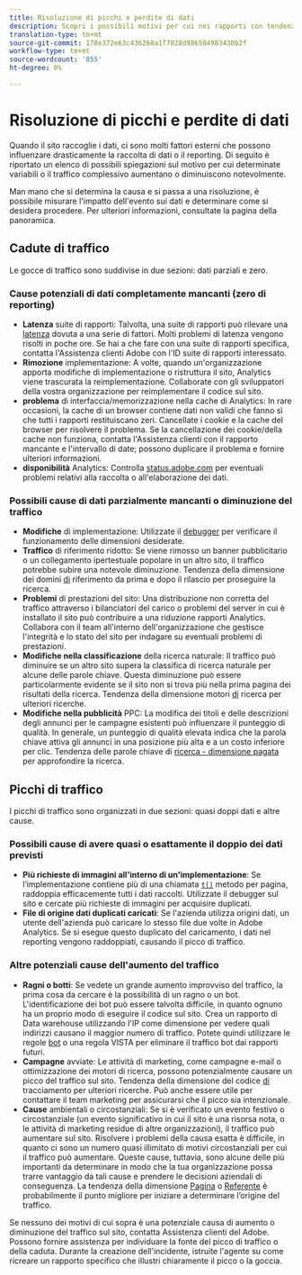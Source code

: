 ```yaml
---
title: Risoluzione di picchi e perdite di dati
description: Scopri i possibili motivi per cui nei rapporti con tendenze possono verificarsi significativi incrementi o decrementi.
translation-type: tm+mt
source-git-commit: 178e372e63c436268a1f7028d986504983430b2f
workflow-type: tm+mt
source-wordcount: '855'
ht-degree: 0%

---
```



# Risoluzione di picchi e perdite di dati

Quando il sito raccoglie i dati, ci sono molti fattori esterni che possono influenzare drasticamente la raccolta di dati o il reporting. Di seguito è riportato un elenco di possibili spiegazioni sul motivo per cui determinate variabili o il traffico complessivo aumentano o diminuiscono notevolmente.

Man mano che si determina la causa e si passa a una risoluzione, è possibile misurare l&#39;impatto dell&#39;evento sui dati e determinare come si desidera procedere. Per ulteriori informazioni, consultate la pagina [](overview.md) della panoramica.

## Cadute di traffico

Le gocce di traffico sono suddivise in due sezioni: dati parziali e zero.

### Cause potenziali di dati completamente mancanti (zero di reporting)

* **Latenza** suite di rapporti: Talvolta, una suite di rapporti può rilevare una [latenza](../latency.md) dovuta a una serie di fattori. Molti problemi di latenza vengono risolti in poche ore. Se hai a che fare con una suite di rapporti specifica, contatta l&#39;Assistenza clienti  Adobe con l&#39;ID suite di rapporti interessato.
* **Rimozione** implementazione: A volte, quando un&#39;organizzazione apporta modifiche di implementazione o ristruttura il sito,  Analytics viene trascurata la reimplementazione. Collaborate con gli sviluppatori della vostra organizzazione per reimplementare il codice sul sito.
* **problema** di interfaccia/memorizzazione nella cache di Analytics: In rare occasioni, la cache di un browser contiene dati non validi che fanno sì che tutti i rapporti restituiscano zeri. Cancellate i cookie e la cache del browser per risolvere il problema. Se la cancellazione dei cookie/della cache non funziona, contatta l&#39;Assistenza clienti con il rapporto mancante e l&#39;intervallo di date; possono duplicare il problema e fornire ulteriori informazioni.
* **disponibilità** Analytics: Controlla [status.adobe.com](https://status.adobe.com/products/1173/) per eventuali problemi relativi alla raccolta o all&#39;elaborazione dei dati.

### Possibili cause di dati parzialmente mancanti o diminuzione del traffico

* **Modifiche** di implementazione: Utilizzate il [debugger](/help/implement/validate/debugger.md) per verificare il funzionamento delle dimensioni desiderate.
* **Traffico** di riferimento ridotto: Se viene rimosso un banner pubblicitario o un collegamento ipertestuale popolare in un altro sito, il traffico potrebbe subire una notevole diminuzione. Tendenza della dimensione dei domini [di](/help/components/dimensions/referring-domain.md) riferimento da prima e dopo il rilascio per proseguire la ricerca.
* **Problemi** di prestazioni del sito: Una distribuzione non corretta del traffico attraverso i bilanciatori del carico o problemi del server in cui è installato il sito può contribuire a una riduzione  rapporti Analytics. Collabora con il team all&#39;interno dell&#39;organizzazione che gestisce l&#39;integrità e lo stato del sito per indagare su eventuali problemi di prestazioni.
* **Modifiche nella classificazione** della ricerca naturale: Il traffico può diminuire se un altro sito supera la classifica di ricerca naturale per alcune delle parole chiave. Questa diminuzione può essere particolarmente evidente se il sito non si trova più nella prima pagina dei risultati della ricerca. Tendenza della dimensione motori [di](/help/components/dimensions/search-engine.md) ricerca per ulteriori ricerche.
* **Modifiche nella pubblicità** PPC: La modifica dei titoli e delle descrizioni degli annunci per le campagne esistenti può influenzare il punteggio di qualità. In generale, un punteggio di qualità elevata indica che la parola chiave attiva gli annunci in una posizione più alta e a un costo inferiore per clic. Tendenza delle parole chiave di [ricerca - dimensione pagata](/help/components/dimensions/search-keyword.md) per approfondire la ricerca.

## Picchi di traffico

I picchi di traffico sono organizzati in due sezioni: quasi doppi dati e altre cause.

### Possibili cause di avere quasi o esattamente il doppio dei dati previsti

* **Più richieste di immagini all&#39;interno di un&#39;implementazione**: Se l’implementazione contiene più di una chiamata [`t()`](/help/implement/vars/functions/t-method.md) metodo per pagina, raddoppia efficacemente tutti i dati raccolti. Utilizzate il debugger sul sito e cercate più richieste di immagini per acquisire duplicati.
* **File di origine dati duplicati caricati**: Se l&#39;azienda utilizza origini [](/help/import/c-data-sources/datasrc-home.md)dati, un utente dell&#39;azienda può caricare lo stesso file due volte in  Adobe Analytics. Se si esegue questo duplicato del caricamento, i dati nel reporting vengono raddoppiati, causando il picco di traffico.

### Altre potenziali cause dell&#39;aumento del traffico

* **Ragni o botti**: Se vedete un grande aumento improvviso del traffico, la prima cosa da cercare è la possibilità di un ragno o un bot. L&#39;identificazione dei bot può essere talvolta difficile, in quanto ognuno ha un proprio modo di eseguire il codice sul sito. Crea un rapporto di Data warehouse utilizzando l&#39;IP come dimensione per vedere quali indirizzi causano il maggior numero di traffico. Potete quindi utilizzare le regole [bot](/help/admin/admin/bot-removal/bot-rules.md) o una regola VISTA per eliminare il traffico bot dai rapporti futuri.
* **Campagne** avviate: Le attività di marketing, come campagne e-mail o ottimizzazione dei motori di ricerca, possono potenzialmente causare un picco del traffico sul sito. Tendenza della dimensione del codice [di](/help/components/dimensions/tracking-code.md) tracciamento per ulteriori ricerche. Può anche essere utile per contattare il team marketing per assicurarsi che il picco sia intenzionale.
* **Cause** ambientali o circostanziali: Se si è verificato un evento festivo o circostanziale (un evento significativo in cui il sito è una risorsa nota, o le attività di marketing residue di altre organizzazioni), il traffico può aumentare sul sito. Risolvere i problemi della causa esatta è difficile, in quanto ci sono un numero quasi illimitato di motivi circostanziali per cui il traffico può aumentare. Queste cause, tuttavia, sono alcune delle più importanti da determinare in modo che la tua organizzazione possa trarre vantaggio da tali cause e prendere le decisioni aziendali di conseguenza. La tendenza della dimensione [Pagina](/help/components/dimensions/page.md) o [Referente](/help/components/dimensions/referrer.md) è probabilmente il punto migliore per iniziare a determinare l’origine del traffico.

Se nessuno dei motivi di cui sopra è una potenziale causa di aumento o diminuzione del traffico sul sito, contatta  Assistenza clienti del Adobe. Possono fornire assistenza per individuare la fonte del picco di traffico o della caduta. Durante la creazione dell&#39;incidente, istruite l&#39;agente su come ricreare un rapporto specifico che illustri chiaramente il picco o la goccia.

